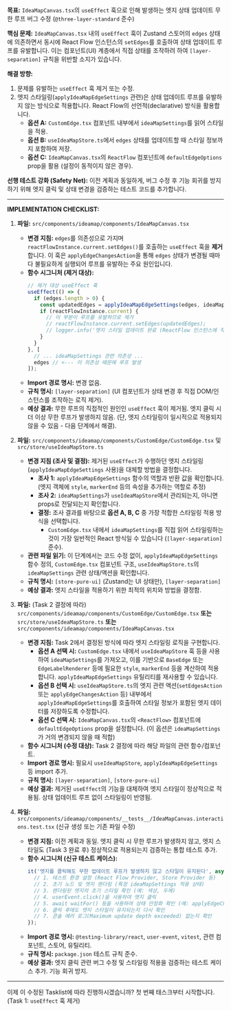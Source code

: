 **목표:** `IdeaMapCanvas.tsx`의 `useEffect` 훅으로 인해 발생하는 엣지 상태 업데이트 무한 루프 버그 수정 (`@three-layer-standard` 준수)

**핵심 문제:** `IdeaMapCanvas.tsx` 내의 `useEffect` 훅이 Zustand 스토어의 `edges` 상태에 의존하면서 동시에 React Flow 인스턴스의 `setEdges`를 호출하여 상태 업데이트 루프를 유발합니다. 이는 컴포넌트(UI) 계층에서 직접 상태를 조작하려 하여 `[layer-separation]` 규칙을 위반할 소지가 있습니다.

**해결 방향:**
1.  문제를 유발하는 `useEffect` 훅 제거 또는 수정.
2.  엣지 스타일링(`applyIdeaMapEdgeSettings` 관련)은 상태 업데이트 루프를 유발하지 않는 방식으로 적용합니다. React Flow의 선언적(declarative) 방식을 활용합니다.
    *   **옵션 A:** `CustomEdge.tsx` 컴포넌트 내부에서 `ideaMapSettings`를 읽어 스타일을 적용.
    *   **옵션 B:** `useIdeaMapStore.ts`에서 `edges` 상태를 업데이트할 때 스타일 정보까지 포함하여 저장.
    *   **옵션 C:** `IdeaMapCanvas.tsx`의 `ReactFlow` 컴포넌트에 `defaultEdgeOptions` prop을 활용 (설정이 동적이지 않은 경우).

**선행 테스트 강화 (Safety Net):** 이전 계획과 동일하게, 버그 수정 후 기능 회귀를 방지하기 위해 엣지 클릭 및 상태 변경을 검증하는 테스트 코드를 추가합니다.

---

**IMPLEMENTATION CHECKLIST:**

1.  **파일:** `src/components/ideamap/components/IdeaMapCanvas.tsx`
    *   **변경 지침:** `edges`를 의존성으로 가지며 `reactFlowInstance.current.setEdges()`를 호출하는 `useEffect` 훅을 **제거**합니다. 이 훅은 `applyEdgeChangesAction`을 통해 `edges` 상태가 변경될 때마다 불필요하게 실행되어 루프를 유발하는 주요 원인입니다.
    *   **함수 시그니처 (제거 대상):**
        ```typescript
        // 제거 대상 useEffect 훅
        useEffect(() => {
          if (edges.length > 0) {
            const updatedEdges = applyIdeaMapEdgeSettings(edges, ideaMapSettings);
            if (reactFlowInstance.current) {
              // 이 부분이 루프를 유발하므로 제거
              // reactFlowInstance.current.setEdges(updatedEdges);
              // logger.info('엣지 스타일 업데이트 완료 (ReactFlow 인스턴스에 직접 적용)');
            }
          }
        }, [
          // ... ideaMapSettings 관련 의존성 ...
          edges // <--- 이 의존성 때문에 루프 발생
        ]);
        ```
    *   **Import 경로 명시:** 변경 없음.
    *   **규칙 명시:** `[layer-separation]` (UI 컴포넌트가 상태 변경 후 직접 DOM/인스턴스를 조작하는 로직 제거).
    *   **예상 결과:** 무한 루프의 직접적인 원인인 `useEffect` 훅이 제거됨. 엣지 클릭 시 더 이상 무한 루프가 발생하지 않음. (단, 엣지 스타일링이 일시적으로 적용되지 않을 수 있음 - 다음 단계에서 해결).

2.  **파일:** `src/components/ideamap/components/CustomEdge/CustomEdge.tsx` 및 `src/store/useIdeaMapStore.ts`
    *   **변경 지침 (조사 및 결정):** 제거된 `useEffect`가 수행하던 엣지 스타일링(`applyIdeaMapEdgeSettings` 사용)을 대체할 방법을 결정합니다.
        *   **조사 1:** `applyIdeaMapEdgeSettings` 함수의 역할과 반환 값을 확인합니다. (엣지 객체에 `style`, `markerEnd` 등의 속성을 추가하는 역할로 추정)
        *   **조사 2:** `ideaMapSettings`가 `useIdeaMapStore`에서 관리되는지, 아니면 props로 전달되는지 확인합니다.
        *   **결정:** 조사 결과를 바탕으로 **옵션 A, B, C** 중 가장 적합한 스타일링 적용 방식을 선택합니다.
            *   `CustomEdge.tsx` 내에서 `ideaMapSettings`를 직접 읽어 스타일링하는 것이 가장 일반적인 React 방식일 수 있습니다 (`[layer-separation]` 준수).
    *   **관련 파일 읽기:** 이 단계에서는 코드 수정 없이, `applyIdeaMapEdgeSettings` 함수 정의, `CustomEdge.tsx` 컴포넌트 구조, `useIdeaMapStore.ts`의 `ideaMapSettings` 관련 상태/액션을 확인합니다.
    *   **규칙 명시:** `[store-pure-ui]` (Zustand는 UI 상태만), `[layer-separation]`
    *   **예상 결과:** 엣지 스타일을 적용하기 위한 최적의 위치와 방법을 결정함.

3.  **파일:** (Task 2 결정에 따라) `src/components/ideamap/components/CustomEdge/CustomEdge.tsx` **또는** `src/store/useIdeaMapStore.ts` **또는** `src/components/ideamap/components/IdeaMapCanvas.tsx`
    *   **변경 지침:** Task 2에서 결정된 방식에 따라 엣지 스타일링 로직을 구현합니다.
        *   **옵션 A 선택 시:** `CustomEdge.tsx` 내에서 `useIdeaMapStore` 훅 등을 사용하여 `ideaMapSettings`를 가져오고, 이를 기반으로 `BaseEdge` 또는 `EdgeLabelRenderer` 등에 필요한 `style`, `markerEnd` 등을 계산하여 적용합니다. `applyIdeaMapEdgeSettings` 유틸리티를 재사용할 수 있습니다.
        *   **옵션 B 선택 시:** `useIdeaMapStore.ts`의 엣지 관련 액션(`setEdgesAction` 또는 `applyEdgeChangesAction` 등) 내부에서 `applyIdeaMapEdgeSettings`를 호출하여 스타일 정보가 포함된 엣지 데이터를 저장하도록 수정합니다.
        *   **옵션 C 선택 시:** `IdeaMapCanvas.tsx`의 `<ReactFlow>` 컴포넌트에 `defaultEdgeOptions` prop을 설정합니다. (이 옵션은 `ideaMapSettings`가 거의 변경되지 않을 때 적합)
    *   **함수 시그니처 (수정 대상):** Task 2 결정에 따라 해당 파일의 관련 함수/컴포넌트.
    *   **Import 경로 명시:** 필요시 `useIdeaMapStore`, `applyIdeaMapEdgeSettings` 등 import 추가.
    *   **규칙 명시:** `[layer-separation]`, `[store-pure-ui]`
    *   **예상 결과:** 제거된 `useEffect`의 기능을 대체하여 엣지 스타일이 정상적으로 적용됨. 상태 업데이트 루프 없이 스타일링이 반영됨.

4.  **파일:** `src/components/ideamap/components/__tests__/IdeaMapCanvas.interactions.test.tsx` (신규 생성 또는 기존 파일 수정)
    *   **변경 지침:** 이전 계획과 동일. 엣지 클릭 시 무한 루프가 발생하지 않고, 엣지 스타일도 (Task 3 완료 후) 정상적으로 적용되는지 검증하는 통합 테스트 추가.
    *   **함수 시그니처 (신규 테스트 케이스):**
        ```typescript
        it('엣지를 클릭해도 무한 업데이트 루프가 발생하지 않고 스타일이 유지된다', async () => {
          // 1. 테스트 환경 설정 (React Flow Provider, Store Provider 등)
          // 2. 초기 노드 및 엣지 렌더링 (특정 ideaMapSettings 적용 상태)
          // 3. 렌더링된 엣지의 초기 스타일 확인 (예: 색상, 두께)
          // 4. userEvent.click()을 사용하여 엣지 클릭
          // 5. await waitFor() 등을 사용하여 상태 안정화 확인 (예: applyEdgeChangesAction 호출 횟수)
          // 6. 클릭 후에도 엣지 스타일이 유지되는지 다시 확인
          // 7. 콘솔 에러 로그(Maximum update depth exceeded) 없는지 확인
        });
        ```
    *   **Import 경로 명시:** `@testing-library/react`, `user-event`, `vitest`, 관련 컴포넌트, 스토어, 유틸리티.
    *   **규칙 명시:** `package.json` 테스트 규칙 준수.
    *   **예상 결과:** 엣지 클릭 관련 버그 수정 및 스타일링 적용을 검증하는 테스트 케이스 추가. 기능 회귀 방지.

---

이제 이 수정된 Tasklist에 따라 진행하시겠습니까? 첫 번째 태스크부터 시작합니다. (Task 1: `useEffect` 훅 제거)
